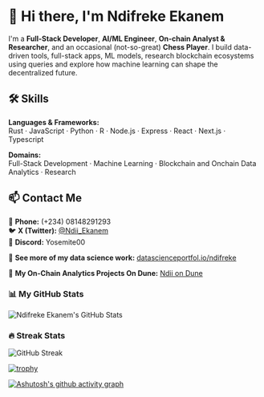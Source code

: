 # 👋 Hi there, I'm Ndifreke Ekanem

I'm a **Full-Stack Developer**, **AI/ML Engineer**, **On-chain Analyst & Researcher**, and an occasional (not-so-great) **Chess Player**. I build data-driven tools, full-stack apps, ML models, research blockchain ecosystems using queries and explore how machine learning can shape the decentralized future.

## 🛠️ Skills

**Languages & Frameworks:**  
Rust · JavaScript · Python · R · Node.js · Express · React · Next.js · Typescript 

**Domains:**  
Full-Stack Development · Machine Learning · Blockchain and Onchain Data Analytics · Research

## 📫 Contact Me

📱 **Phone:** (+234) 08148291293  
🐦 **X (Twitter):** [@Ndii_Ekanem](https://x.com/Ndii_Ekanem)  
💬 **Discord:** Yosemite00

🔗 **See more of my data science work:** [datascienceportfol.io/ndifreke](https://www.datascienceportfol.io/ndifreke)

🔗 **My On-Chain Analytics Projects On Dune:** [Ndii on Dune](https://dune.com/ndii)


### 📊 My GitHub Stats
![Ndifreke Ekanem's GitHub Stats](https://github-readme-stats.vercel.app/api?username=Ndifreke000&show_icons=true&theme=dark&count_private=true)


### 🔥 Streak Stats
![GitHub Streak](https://streak-stats.demolab.com?user=Ndifreke000&theme=dark&date_format=M%20j%5B%2C%20Y%5D)



[![trophy](https://github-profile-trophy.vercel.app/?username=Ndifreke000&theme=monokai)](https://github.com/ryo-ma/github-profile-trophy)


[![Ashutosh's github activity graph](https://github-readme-activity-graph.vercel.app/graph?username=Ndifreke000&theme=react)](https://github.com/ashutosh00710/github-readme-activity-graph)
